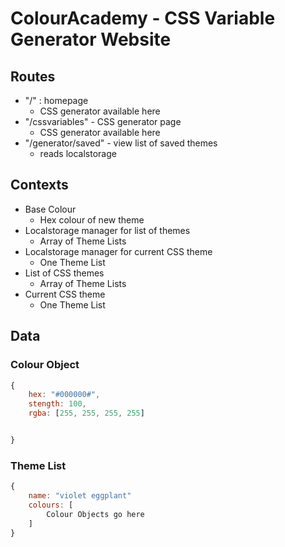# ColourAcademy - CSS Variable Generator Website

## Routes

- "/" : homepage
  - CSS generator available here
- "/cssvariables" - CSS generator page
  - CSS generator available here
- "/generator/saved" - view list of saved themes
  - reads localstorage

## Contexts

- Base Colour
  - Hex colour of new theme
- Localstorage manager for list of themes
  - Array of Theme Lists
- Localstorage manager for current CSS theme
  - One Theme List
- List of CSS themes
  - Array of Theme Lists
- Current CSS theme
  - One Theme List

## Data

### Colour Object

```js
{
    hex: "#000000#",
    stength: 100,
    rgba: [255, 255, 255, 255]


}
```

### Theme List

```js
{
    name: "violet eggplant"
    colours: [
        Colour Objects go here
    ]
}
```

